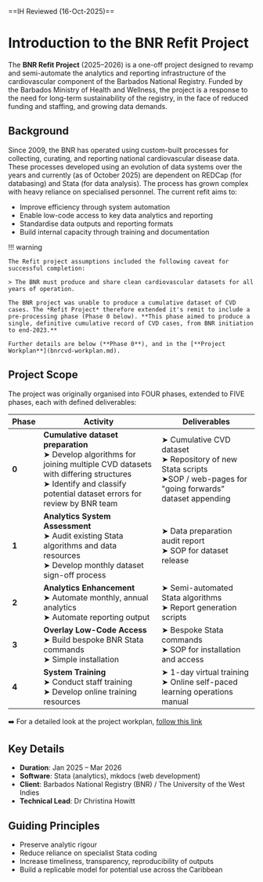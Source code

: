 
==IH Reviewed (16-Oct-2025)==

# Introduction to the BNR Refit Project

The **BNR Refit Project** (2025–2026) is a one-off project designed to revamp and semi-automate the analytics and reporting infrastructure of the cardiovascular component of the Barbados National Registry. Funded by the Barbados Ministry of Health and Wellness, the project is a response to the need for long-term sustainability of the registry, in the face of reduced funding and staffing, and growing data demands.

## Background

Since 2009, the BNR has operated using custom-built processes for collecting, curating, and reporting national cardiovascular disease data. These processes developed using an evolution of data systems over the years and currently (as of October 2025) are dependent on REDCap (for databasing) and Stata (for data analysis). The process has grown complex with heavy reliance on specialised personnel. The current refit aims to:

- Improve efficiency through system automation
- Enable low-code access to key data analytics and reporting
- Standardise data outputs and reporting formats
- Build internal capacity through training and documentation

!!! warning

    The Refit project assumptions included the following caveat for successful completion:

    > The BNR must produce and share clean cardiovascular datasets for all years of operation.

    The BNR project was unable to produce a cumulative dataset of CVD cases. The *Refit Project* therefore extended it's remit to include a pre-processing phase (Phase 0 below). **This phase aimed to produce a single, definitive cumulative record of CVD cases, from BNR initiation to end-2023.**

    Further details are below (**Phase 0**), and in the [**Project Workplan**](bnrcvd-workplan.md).      



## Project Scope

The project was originally organised into FOUR phases, extended to FIVE phases, each with defined deliverables:

| Phase | Activity | Deliverables |
|-------|----------|--------------|
| **0** | **Cumulative dataset preparation**<br>➤ Develop algorithms for joining multiple CVD datasets with differing structures<br>➤ Identify and classify potential dataset errors for review by BNR team | ➤ Cumulative CVD dataset<br>➤ Repository of new Stata scripts<br>➤SOP / web-pages for "going forwards" dataset appending |
| **1** | **Analytics System Assessment**<br>➤ Audit existing Stata algorithms and data resources<br>➤ Develop monthly dataset sign-off process | ➤ Data preparation audit report <br>➤ SOP for dataset release |
| **2** | **Analytics Enhancement**<br>➤ Automate monthly, annual analytics<br>➤ Automate reporting output | ➤ Semi-automated Stata algorithms<br>➤ Report generation scripts |
| **3** | **Overlay Low-Code Access**<br>➤ Build bespoke BNR Stata commands<br>➤ Simple installation | ➤ Bespoke Stata commands<br>➤ SOP for installation and access |
| **4** | **System Training**<br>➤ Conduct staff training<br>➤ Develop online training resources | ➤ 1-day virtual training<br>➤ Online self-paced learning operations manual |

➡️ For a detailed look at the project workplan, [follow this link](bnrcvd-workplan.md)

## Key Details

- **Duration**: Jan 2025 – Mar 2026  
- **Software**: Stata (analytics), mkdocs (web development) 
- **Client**: Barbados National Registry (BNR) / The University of the West Indies  
- **Technical Lead**: Dr Christina Howitt

## Guiding Principles

- Preserve analytic rigour  
- Reduce reliance on specialist Stata coding  
- Increase timeliness, transparency, reproducibility of outputs  
- Build a replicable model for potential use across the Caribbean

</br>
